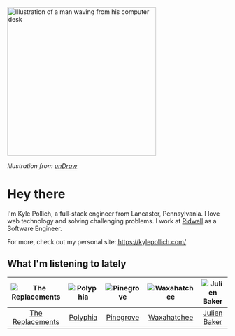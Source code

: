 <img src="https://user-images.githubusercontent.com/6766512/87306713-6f79d900-c4e6-11ea-989a-3242cbfc50c2.png" alt="Illustration of a man waving from his computer desk" height="340" />

_Illustration from [unDraw](https://undraw.co/)_

# Hey there

I'm Kyle Pollich, a full-stack engineer from Lancaster, Pennsylvania. I love web technology and solving challenging problems.
I work at [Ridwell](https://www.ridwell.com/) as a Software Engineer.

For more, check out my personal site: https://kylepollich.com/

## What I'm listening to lately

<!-- begin artists -->
  |![The Replacements](https://i.scdn.co/image/7bbcc5b3c7052356202f17ddebadbabaea3acea2)|![Polyphia](https://i.scdn.co/image/19064b362422abad8f6db31878fa1d740d91e969)|![Pinegrove](https://i.scdn.co/image/cbed180a43a152df83d00d04bec789ca4c62ea7c)|![Waxahatchee](https://i.scdn.co/image/373dbf846d126d506ed7855858495e156225fb12)|![Julien Baker](https://i.scdn.co/image/0da664a93e345270966908fbb986dbde6ea4e727)|
  |:---:|:---:|:---:|:---:|:---:|
  |[The Replacements](https://open.spotify.com/artist/4WPY0N74T3KUja57xMQTZ3)|[Polyphia](https://open.spotify.com/artist/4vGrte8FDu062Ntj0RsPiZ)|[Pinegrove](https://open.spotify.com/artist/2gbT6GPXMis0OAkZbEQCYB)|[Waxahatchee](https://open.spotify.com/artist/5IWCU0V9evBlW4gIeGY4zF)|[Julien Baker](https://open.spotify.com/artist/12zbUHbPHL5DGuJtiUfsip)|
<!-- end artists -->

